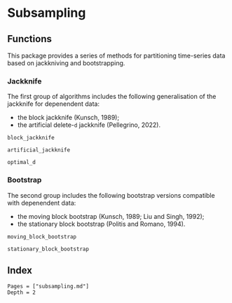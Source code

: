 # Subsampling

## Functions

This package provides a series of methods for partitioning time-series data based on jackkniving and bootstrapping.

### Jackknife

The first group of algorithms includes the following generalisation of the jackknife for depenendent data:
- the block jackknife (Kunsch, 1989);
- the artificial delete-``d`` jackknife (Pellegrino, 2022).

```@docs
block_jackknife
```

```@docs
artificial_jackknife
```

```@docs
optimal_d
```

### Bootstrap

The second group includes the following bootstrap versions compatible with depenendent data:
- the moving block bootstrap (Kunsch, 1989; Liu and Singh, 1992);
- the stationary block bootstrap (Politis and Romano, 1994).

```@docs
moving_block_bootstrap
```

```@docs
stationary_block_bootstrap
```

## Index

```@index
Pages = ["subsampling.md"]
Depth = 2
```